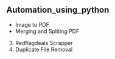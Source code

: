 ## Automation_using_python
* Image to PDF
* Merging and Spliting PDF
3. Redflagdeals Scrapper
4. Duplicate File Removal
